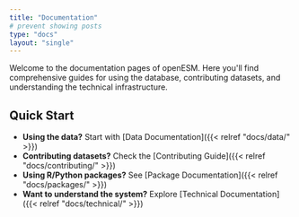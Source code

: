 ```yaml
---
title: "Documentation"
# prevent showing posts
type: "docs"
layout: "single"
---
```



Welcome to the documentation pages of openESM. Here you'll find comprehensive guides for using the database, contributing datasets, and understanding the technical infrastructure.

## Quick Start
- **Using the data?** Start with [Data Documentation]({{< relref "docs/data/" >}})
- **Contributing datasets?** Check the [Contributing Guide]({{< relref "docs/contributing/" >}})
- **Using R/Python packages?** See [Package Documentation]({{< relref "docs/packages/" >}})
- **Want to understand the system?** Explore [Technical Documentation]({{< relref "docs/technical/" >}})

